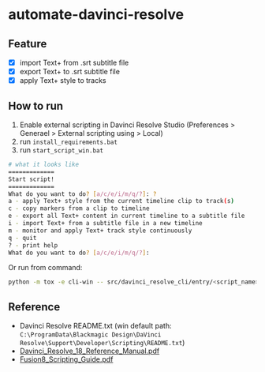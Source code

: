 # automate-davinci-resolve

## Feature
- [x] import Text+ from .srt subtitle file
- [x] export Text+ to .srt subtitle file
- [x] apply Text+ style to tracks

## How to run
1. Enable external scripting in Davinci Resolve Studio (Preferences > Generael > External scripting using > Local)
2. run `install_requirements.bat`
3. run `start_script_win.bat`

```sh
# what it looks like
=============
Start script!
=============
What do you want to do? [a/c/e/i/m/q/?]: ?
a - apply Text+ style from the current timeline clip to track(s)
c - copy markers from a clip to timeline
e - export all Text+ content in current timeline to a subtitle file
i - import Text+ from a subtitle file in a new timeline
m - monitor and apply Text+ track style continuously
q - quit
? - print help
What do you want to do? [a/c/e/i/m/q/?]:
```

Or run from command:
```sh
python -m tox -e cli-win -- src/davinci_resolve_cli/entry/<script_name>.py
```

## Reference
- Davinci Resolve README.txt (win default path: `C:\ProgramData\Blackmagic Design\DaVinci Resolve\Support\Developer\Scripting\README.txt`)
- [Davinci_Resolve_18_Reference_Manual.pdf](https://documents.blackmagicdesign.com/UserManuals/DaVinci_Resolve_18_Reference_Manual.pdf)
- [Fusion8_Scripting_Guide.pdf](https://documents.blackmagicdesign.com/UserManuals/Fusion8_Scripting_Guide.pdf)
